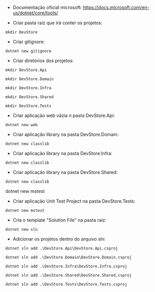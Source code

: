 - Documentação oficial microsoft:
https://docs.microsoft.com/en-us/dotnet/core/tools/

- Criar pasta raiz que irá conter os projetos:

```
mkdir DevStore
```

- Criar gitignore:

```
dotnet new gitignore

```

- Criar diretórios dos projetos:

```
mkdir DevStore.Api

mkdir DevStore.Domain

mkdir DevStore.Infra

mkdir DevStore.Shared

mkdir DevStore.Tests
```

- Criar aplicação web vázia n pasta DevStore.Api:

```
dotnet new web
```

- Criar aplicação library na pasta DevStore.Domain:

```
dotnet new classlib
```

- Criar aplicação library na pasta DevStore.Infra:

```
dotnet new classlib
```

- Criar aplicação library na pasta DevStore.Shared:

```
dotnet new classlib
```
dotnet new mstest

- Criar aplicação Unit Test Project na pasta DevStore.Tests:

```
dotnet new mstest
```

- Cria o template "Solution File" na pasta raiz:

```
dotnet new sln
```

- Adicionar os projetos dentro do arquivo sln:

```
dotnet sln add .\DevStore.Api\DevStore.Api.csproj

dotnet sln add .\DevStore.Domain\DevStore.Domain.csproj

dotnet sln add .\DevStore.Infra\DevStore.Infra.csproj

dotnet sln add .\DevStore.Shared\DevStore.Shared.csproj

dotnet sln add .\DevStore.Tests\DevStore.Tests.csproj
```
